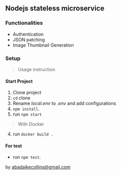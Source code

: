 ## Nodejs stateless microservice

### Functionalities

* Authentication
* JSON patching
* Image Thumbnail Generation

### Setup

> Usage instruction

#### Start Project

1. Clone project
2. `cd` clone
3. Rename *local.env* to *.env* and add configurations
4. `npm install`.
5. run `npm start`

> With Docker
4. run `docker build .`


#### For test

* run `npm test`. 
 
by abadaikecollins@gmail.com